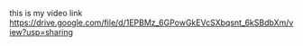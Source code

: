this is my video link 
https://drive.google.com/file/d/1EPBMz_6GPowGkEVcSXbqsnt_6kSBdbXm/view?usp=sharing